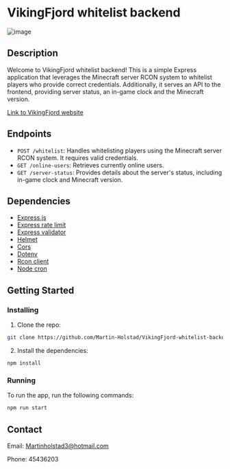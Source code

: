 # VikingFjord whitelist backend

![image](https://github.com/user-attachments/assets/08b172b8-029a-4273-ad58-88a738bdb92a)

## Description

Welcome to VikingFjord whitelist backend! This is a simple Express application that leverages the Minecraft server RCON system to whitelist players who provide correct credentials. Additionally, it serves an API to the frontend, providing server status, an in-game clock and the Minecraft version.

[Link to VikingFjord website](https://vikingfjord.netlify.app/)

## Endpoints

- `POST /whitelist`: Handles whitelisting players using the Minecraft server RCON system. It requires valid credentials.
- `GET /online-users`: Retrieves currently online users.
- `GET /server-status`: Provides details about the server's status, including in-game clock and Minecraft version.

## Dependencies

- [Express.js](https://expressjs.com/)
- [Express rate limit](https://www.npmjs.com/package/express-rate-limit)
- [Express validator](https://express-validator.github.io/docs/guides/getting-started)
- [Helmet](https://blog.logrocket.com/using-helmet-node-js-secure-application/)
- [Cors](https://expressjs.com/en/resources/middleware/cors.html)
- [Dotenv](https://www.npmjs.com/package/dotenv)
- [Rcon client](https://www.npmjs.com/package/rcon-client)
- [Node cron](https://www.npmjs.com/package/node-cron)

## Getting Started

### Installing

1. Clone the repo:

```bash
git clone https://github.com/Martin-Holstad/VikingFjord-whitelist-backend.git
```

2. Install the dependencies:

```
npm install
```

### Running

To run the app, run the following commands:

```bash
npm run start
```

## Contact

Email: Martinholstad3@hotmail.com

Phone: 45436203
